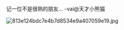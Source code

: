 

记一位不是很熟的朋友... -vai@天才小熊猫

![813e124bdc7e4b7d8534e9a407059e19.jpg](https://wxlzmt.github.io/cdn1/ext/qw/groups/40014/813e124bdc7e4b7d8534e9a407059e19.jpg)


